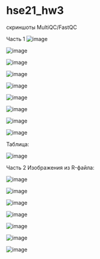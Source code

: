 # hse21_hw3
скриншоты MultiQC/FastQC

Часть 1
![image](https://user-images.githubusercontent.com/57996343/144307938-2c31c02d-1215-49bd-9745-4a0cf3c4c52b.png)

![image](https://user-images.githubusercontent.com/57996343/144308102-6ec62764-13ec-491b-9e93-40d048e64813.png)

![image](https://user-images.githubusercontent.com/57996343/144308225-82a4f3d4-6762-4c5f-88eb-eafcacc4dfd2.png)

![image](https://user-images.githubusercontent.com/57996343/144308283-216dd538-02f2-4d00-a2f7-67ae88491c78.png)

![image](https://user-images.githubusercontent.com/57996343/144308413-9902f326-b3fc-4e94-865f-7314e4a2a90e.png)

![image](https://user-images.githubusercontent.com/57996343/144308459-c4600703-f46d-48eb-a59f-f5b00d414d14.png)

![image](https://user-images.githubusercontent.com/57996343/144308492-dae85d61-2df4-48a0-a6ca-ec760efd47df.png)

![image](https://user-images.githubusercontent.com/57996343/144308648-2e606de0-dab6-431c-a82e-1d12ce1a782d.png)

![image](https://user-images.githubusercontent.com/57996343/144308678-d32e8b75-8b0d-4fc1-8ef8-e10c2ad09de4.png)

Таблица:

![image](https://user-images.githubusercontent.com/57996343/144317031-333090bd-83a1-4cf3-80b5-6a37622caad5.png)


Часть 2
Изображения из R-файла:

![image](https://user-images.githubusercontent.com/57996343/144314231-26c61f1f-70d8-4693-baf8-1091b1e28fed.png)

![image](https://user-images.githubusercontent.com/57996343/144314316-e779e2bc-0ced-4f30-b079-cd1052d30095.png)


![image](https://user-images.githubusercontent.com/57996343/144318528-af9f9515-5df5-404b-9bd4-08721e8e8497.png)

![image](https://user-images.githubusercontent.com/57996343/144318667-c1ab28bb-17b4-41b5-a955-99250748bb6f.png)

![image](https://user-images.githubusercontent.com/57996343/144318894-4c1fe308-d463-42fe-8f76-d9c3c24fe3e3.png)

![image](https://user-images.githubusercontent.com/57996343/144318936-91c07ab5-8b61-4f81-ad39-41c50d461a28.png)

![image](https://user-images.githubusercontent.com/57996343/144319059-a2f4c857-993e-4014-ba71-0d18dfbcd31b.png)


